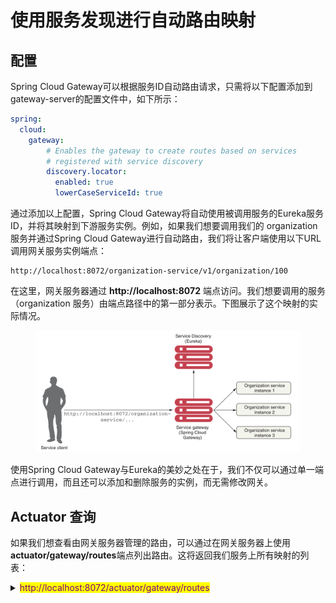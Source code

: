 # 使用服务发现进行自动路由映射

## 配置

Spring Cloud Gateway可以根据服务ID自动路由请求，只需将以下配置添加到gateway-server的配置文件中，如下所示：

```yaml
spring:
  cloud:
    gateway:
        # Enables the gateway to create routes based on services 
        # registered with service discovery
        discovery.locator:    
          enabled: true
          lowerCaseServiceId: true
```

通过添加以上配置，Spring Cloud Gateway将自动使用被调用服务的Eureka服务ID，并将其映射到下游服务实例。例如，如果我们想要调用我们的 organization 服务并通过Spring Cloud Gateway进行自动路由，我们将让客户端使用以下URL调用网关服务实例端点：

```properties
http://localhost:8072/organization-service/v1/organization/100
```

在这里，网关服务器通过 **http://localhost:8072** 端点访问。我们想要调用的服务（organization 服务）由端点路径中的第一部分表示。下图展示了这个映射的实际情况。

<figure><img src="../../../../../.gitbook/assets/image (1) (1) (1) (1) (1).png" alt=""><figcaption></figcaption></figure>

使用Spring Cloud Gateway与Eureka的美妙之处在于，我们不仅可以通过单一端点进行调用，而且还可以添加和删除服务的实例，而无需修改网关。

## Actuator 查询

如果我们想查看由网关服务器管理的路由，可以通过在网关服务器上使用**actuator/gateway/routes**端点列出路由。这将返回我们服务上所有映射的列表：

<details>

<summary><mark style="color:purple;">http://localhost:8072/actuator/gateway/routes</mark></summary>

{% code overflow="wrap" %}
```json
[
    {
        "predicate": "Paths: [/license-service/**], match trailing slash: true",
        "metadata": {
            "management.port": "8080"
        },
        "route_id": "ReactiveCompositeDiscoveryClient_LICENSE-SERVICE",
        "filters": [
            "[[RewritePath /license-service/?(?<remaining>.*) = '/${remaining}'], order = 1]"
        ],
        "uri": "lb://LICENSE-SERVICE",
        "order": 0
    },
    {
        "predicate": "Paths: [/gateway-server/**], match trailing slash: true",
        "metadata": {
            "management.port": "8072"
        },
        "route_id": "ReactiveCompositeDiscoveryClient_GATEWAY-SERVER",
        "filters": [
            "[[RewritePath /gateway-server/?(?<remaining>.*) = '/${remaining}'], order = 1]"
        ],
        "uri": "lb://GATEWAY-SERVER",
        "order": 0
    },
    {
        "predicate": "Paths: [/organization-service/**], match trailing slash: true",
        "metadata": {
            "management.port": "8081"
        },
        "route_id": "ReactiveCompositeDiscoveryClient_ORGANIZATION-SERVICE",
        "filters": [
            "[[RewritePath /organization-service/?(?<remaining>.*) = '/${remaining}'], order = 1]"
        ],
        "uri": "lb://ORGANIZATION-SERVICE",
        "order": 0
    }
]
```
{% endcode %}

</details>
